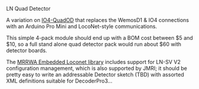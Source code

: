 LN Quad Detector

A variation on [IO4-QuadOD](/IO4-QuadOD.html) that replaces the
WemosD1 & IO4 connections with an Arduino Pro Mini and LocoNet-style
communications.

This simple 4-pack module should end up with a BOM cost between $5
and $10, so a full stand alone quad detector pack would run about
$60 with detector boards.

The [MRRWA Embedded Loconet library](https://github.com/mrrwa/LocoNet)
includes support for LN-SV V2 configuration management, which is
also supported by JMRI; it should be pretty easy to write an
addressable Detector sketch (TBD) with assorted XML definitions
suitable for DecoderPro3...


